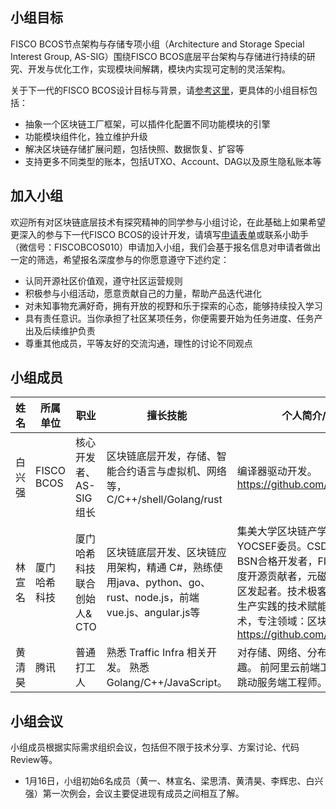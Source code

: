 
## 小组目标

FISCO BCOS节点架构与存储专项小组（Architecture and Storage Special Interest Group, AS-SIG）围绕FISCO BCOS底层平台架构与存储进行持续的研究、开发与优化工作，实现模块间解耦，模块内实现可定制的灵活架构。

关于下一代的FISCO BCOS设计目标与背景，请[参考这里](https://zhuanlan.zhihu.com/p/342043241)，更具体的小组目标包括：

- 抽象一个区块链工厂框架，可以插件化配置不同功能模块的引擎
- 功能模块组件化，独立维护升级
- 解决区块链存储扩展问题，包括快照、数据恢复、扩容等
- 支持更多不同类型的账本，包括UTXO、Account、DAG以及原生隐私账本等

## 加入小组

欢迎所有对区块链底层技术有探究精神的同学参与小组讨论，在此基础上如果希望更深入的参与下一代FISCO BCOS的设计开发，请填写[申请表单](https://wj.qq.com/s2/7773399/ee41)或联系小助手（微信号：FISCOBCOS010）申请加入小组，我们会基于报名信息对申请者做出一定的筛选，希望报名深度参与的你愿意遵守下述约定：

- 认同开源社区价值观，遵守社区运营规则
- 积极参与小组活动，愿意贡献自己的力量，帮助产品迭代进化
- 对未知事物充满好奇，拥有开放的视野和乐于探索的心态，能够持续投入学习
- 具有责任意识。当你承担了社区某项任务，你便需要开始为任务进度、任务产出及后续维护负责
- 尊重其他成员，平等友好的交流沟通，理性的讨论不同观点

## 小组成员

| **姓名** | **所属单位**  | **职业**   | **擅长技能** | **个人简介/主页** |
| -------- | ------------ | --------- | -------------- | -------------------- |
| 白兴强  | FISCO BCOS |   核心开发者、AS-SIG组长 | 区块链底层开发，存储、智能合约语言与虚拟机、网络等，C/C++/shell/Golang/rust | 编译器驱动开发。https://github.com/bxq2011hust|
| 林宣名  | 厦门哈希科技 |  厦门哈希科技联合创始人& CTO| 区块链底层开发、区块链应用架构，精通 C#，熟练使用java、python、go、rust、node.js，前端vue.js、angular.js等| 集美大学区块链产学研导师，CCF YOCSEF委员。CSDN签约讲师，BSN合格开发者，FISCO BCOS年度开源贡献者，元磁之力区块链社区发起者。技术极客，热衷开源和生产实践的技术赋能。关注前沿技术，专注领域：区块链、AI。https://github.com/linbin524
| 黄清昊  | 腾讯 | 普通打工人 | 熟悉 Traffic Infra 相关开发。 熟悉Golang/C++/JavaScript。 | 对存储、网络、分布式协议感兴趣。 前阿里云前端工程师，前字节跳动服务端工程师。[wfnuser](https://github.com/wfnuser/)|


## 小组会议

小组成员根据实际需求组织会议，包括但不限于技术分享、方案讨论、代码Review等。

- 1月16日，小组初始6名成员（黄一、林宣名、梁思清、黄清昊、李辉忠、白兴强）第一次例会，会议主要促进现有成员之间相互了解。
